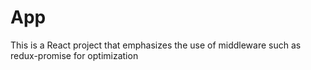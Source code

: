 # App
This is a React project that emphasizes the use of middleware such as redux-promise for optimization
